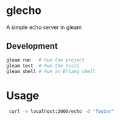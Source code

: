 # glecho

A simple echo server in gleam

## Development

```sh
gleam run   # Run the project
gleam test  # Run the tests
gleam shell # Run an Erlang shell
```

# Usage

```sh
 curl -v localhost:3000/echo -d "foobar"
```

